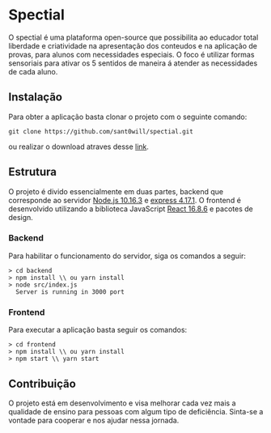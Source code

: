 # Spectial

O spectial é uma plataforma open-source que possibilita ao educador total liberdade e criatividade na apresentação dos conteudos e na aplicação de provas, para alunos com necessidades especiais.
O foco é utilizar formas sensoriais para ativar os 5 sentidos de maneira á atender as necessidades de cada aluno.

## Instalação
Para obter a aplicação basta clonar o projeto com o seguinte comando:

``` git clone https://github.com/sant0will/spectial.git ```

ou realizar o download atraves desse [link](https://github.com/sant0will/spectial/archive/master.zip).

## Estrutura
O projeto é divido essencialmente em duas partes, backend que corresponde ao servidor 
[Node.js 10.16.3](https://nodejs.org/en/about/) e [express 4.17.1](https://expressjs.com/pt-br/guide/routing.html).
O frontend é desenvolvido utilizando a biblioteca JavaScript [React 16.8.6](https://pt-br.reactjs.org/docs/getting-started.html) e pacotes de design.

### Backend
Para habilitar o funcionamento do servidor, siga os comandos a seguir:

```
> cd backend
> npm install \\ ou yarn install
> node src/index.js
  Server is running in 3000 port
```
### Frontend
Para executar a aplicação basta seguir os comandos:

```
> cd frontend
> npm install \\ ou yarn install
> npm start \\ yarn start
```
## Contribuição
O projeto está em desenvolvimento e visa melhorar cada vez mais a qualidade de ensino para pessoas com algum tipo de deficiência. 
Sinta-se a vontade para cooperar e nos ajudar nessa jornada.
